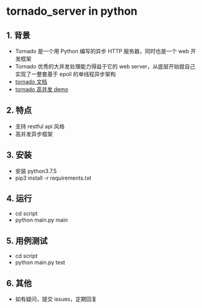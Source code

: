 # tornado_server in python

## 1. 背景

- Tornado 是一个用 Python 编写的异步 HTTP 服务器，同时也是一个 web 开发框架
- Tornado 优秀的大并发处理能力得益于它的 web server，从底层开始就自己实现了一整套基于 epoll 的单线程异步架构
- [tornado 文档](./doc/tornado.md)
- [tornado 高并发 demo](./doc/code)

## 2. 特点

- 支持 restful api 风格
- 高并发异步框架

## 3. 安装

- 安装 python3.7.5
- pip3 install -r requirements.txt

## 4. 运行

- cd script
- python main.py main

## 5. 用例测试

- cd script
- python main.py test

## 6. 其他

- 如有疑问，提交 issues，定期回复
